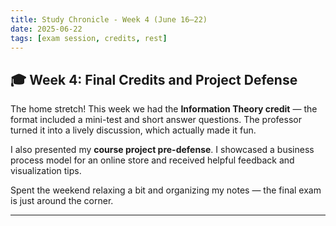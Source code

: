 ```yaml
---
title: Study Chronicle - Week 4 (June 16–22)
date: 2025-06-22
tags: [exam session, credits, rest]
---
```


## 🎓 Week 4: Final Credits and Project Defense

The home stretch! This week we had the **Information Theory credit** — the format included a mini-test and short answer questions. The professor turned it into a lively discussion, which actually made it fun.

I also presented my **course project pre-defense**. I showcased a business process model for an online store and received helpful feedback and visualization tips.

Spent the weekend relaxing a bit and organizing my notes — the final exam is just around the corner.

---

